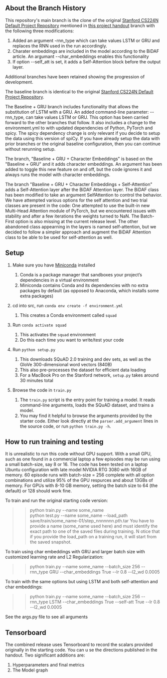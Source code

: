 ## About the Branch History

This repository's main branch is the clone of the original [Stanford CS224N Default Project Repository](https://github.com/minggg/squad) mentioned in [this project handout](http://web.stanford.edu/class/cs224n/project/default-final-project-handout.pdf)  branch with the following three modifications:

1.  Added an argument -rnn_type which can take values LSTM or GRU and replaces the RNN used in the run accordingly. 
2.  Charater embeddings are included in the model according to the BiDAF article. An argumant --char_embeddings enables this functionality
3.  If option --self_att is set, it adds a Self-Attention block before the output layer.  

Additional branches have been retained showing the progression of development. 

The baseline branch is identical to the original [Stanford CS224N Default Project Repository](https://github.com/minggg/squad).

The Baseline + GRU branch includes functionality that allows the substitution of LSTM with a GRU. An added command-line parameter: --rnn_type, can take values LSTM or GRU. This option has been carried forward to the other branches that follow. It also includes a change to the environment.yml to with updated dependencies of Python, PyTorch and spicy. The spicy dependency change is only relevant if you decide to setup the data using this version of spiCy. If you have already setup the data with prior branches or the original baseline configuration, then you can continue without rerunning setup.

The branch, "Baseline + GRU + Character Embeddings" is based on the "Baseline + GRU" and it adds character embeddings. An argument has been added to toggle this new feature on and off, but the code ignores it and always runs the model with character embeddings.

The branch "Baseline + GRU + Character Embeddings + Self-Attention" adds a Self-Attention layer after the BiDAF Attention layer. The BiDAF class has been modified to take an argument SelfAttention to control the behavior. We have attempted various options for the self attention and two trial classes are present in the code: One attempted to use the built-in new Multi-Head Attention module of PyTorch, but we encountered issues with stability and after a few iterations the weights turned to NaN. The Batch-First option is also missing at the current release level. The other abandoned class appearning in the layers is named self-attention, but we decided to follow a simpler approach and augment the BiDAF Attention class to be able to be used for self-attention as well.


## Setup

1. Make sure you have [Miniconda](https://conda.io/docs/user-guide/install/index.html#regular-installation) installed
    1. Conda is a package manager that sandboxes your project’s dependencies in a virtual environment
    2. Miniconda contains Conda and its dependencies with no extra packages by default (as opposed to Anaconda, which installs some extra packages)

2. cd into src, run `conda env create -f environment.yml`
    1. This creates a Conda environment called `squad`

3. Run `conda activate squad`
    1. This activates the `squad` environment
    2. Do this each time you want to write/test your code

4. Run `python setup.py`
    1. This downloads SQuAD 2.0 training and dev sets, as well as the GloVe 300-dimensional word vectors (840B)
    2. This also pre-processes the dataset for efficient data loading
    3. For a MacBook Pro on the Stanford network, `setup.py` takes around 30 minutes total  

5. Browse the code in `train.py`
    1. The `train.py` script is the entry point for training a model. It reads command-line arguments, loads the SQuAD dataset, and trains a model.
    2. You may find it helpful to browse the arguments provided by the starter code. Either look directly at the `parser.add_argument` lines in the source code, or run `python train.py -h`.

## How to run training and testing

It is unrealistic to run this code without GPU support. With a small GPU, such as one found in a commercial laptop a few episodes may be run using a small batch-size, say 8 or 16. The code has been tested on a laptop Ubuntu configuration with late model NVIDIA RTG 3080 with 16GB of memory. 60 episode runs with batch-size = 256 complete with all option combinations and utilize 95% of the GPU respurces and about 13GBs of memory.  For GPUs with 8-10 GB memory, setting the batch size to 64 (the default) or 128 should work fine. 

To train and run the original starting code version:

>> python train.py --name some_name  
>> python test.py --name some_name --load_path save/train/some_name-01/step_nnnnnnn.pth.tar 
You have to provide a name (some_name used here) and must identify the exact path to one of the saved files during training. N
otice that if you provide the load_path on a training run, it will start from the saved snapshot.

To train using char embeddings with GRU and larger batch size with customized learning rate and L2 Regularization:

>> python train.py --name some_name --batch_size 256 --rnn_type GRU --char_embeddings True --lr  0.8 --l2_wd 0.0005

To train with the same options but using LSTM and both self-attention and char embeddings:

>> python train.py --name some_name --batch_size 256 --rnn_type LSTM --char_embeddings True --self-att True --lr  0.8 --l2_wd 0.0005

See the args.py file to see all arguments

## Tensorboard

The combined release uses Tensorboard to record the scalars provided originally in the starting code. You can u se the directions published in the handout. Two significant additions are:

1.  Hyperparameters and final metrics
2.  The Model graph

